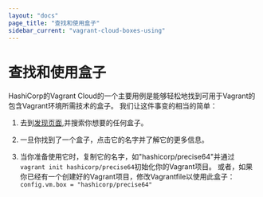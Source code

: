 ```yaml
---
layout: "docs"
page_title: "查找和使用盒子"
sidebar_current: "vagrant-cloud-boxes-using"
---
```


# 查找和使用盒子

HashiCorp的Vagrant Cloud的一个主要用例是能够轻松地找到可用于Vagrant的包含Vagrant环境所需技术的盒子。
我们让这件事变的相当的简单：

1. 去到[发现页面](https://vagrantcloud.com/discover),并搜索你想要的任何盒子。

1. 一旦你找到了一个盒子，点击它的名字并了解它的更多信息。

1. 当你准备使用它时，复制它的名字，如"hashicorp/precise64"并通过`vagrant init hashicorp/precise64`初始化你的Vagrant项目。
或者，如果你已经有一个创建好的Vagrant项目，修改Vagrantfile以使用此盒子：`config.vm.box = "hashicorp/precise64"`
